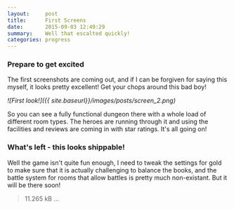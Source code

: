 ```yaml
---
layout:     post
title:      First Screens
date:       2015-09-03 12:49:29
summary:    Well that escalted quickly!
categories: progress
---
```


### Prepare to get excited

The first screenshots are coming out, and if I can be forgiven for saying this myself, it looks pretty excellent! Get your chops around this bad boy!

_![First look!]({{ site.baseurl}}/images/posts/screen_2.png)_

So you can see a fully functional dungeon there with a whole load of different room types. The heroes are running through it and using the facilities and reviews are coming in with star ratings. It's all going on!

### What's left - this looks shippable!

Well the game isn't quite fun enough, I need to tweak the settings for gold to make sure that it is actually challenging to balance the books, and the battle system for rooms that allow battles is pretty much non-existant. But it will be there soon! 

> 11.265 kB ...